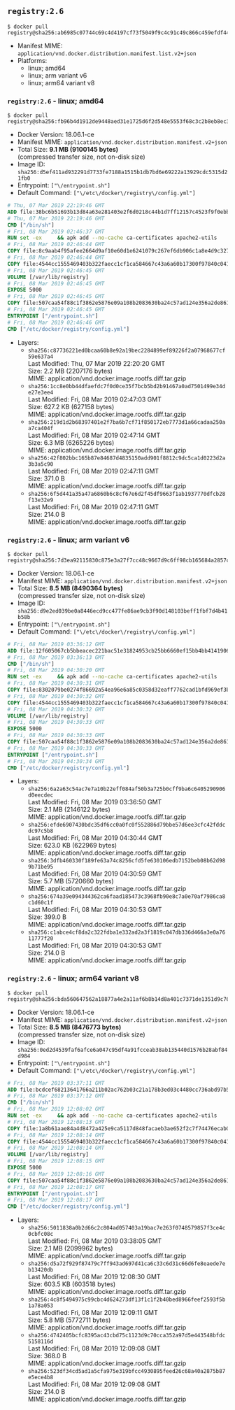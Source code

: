 ## `registry:2.6`

```console
$ docker pull registry@sha256:ab6985c07744c69c4d4197cf73f5049f9c4c91c49c866c459efdf44d952a0438
```

-	Manifest MIME: `application/vnd.docker.distribution.manifest.list.v2+json`
-	Platforms:
	-	linux; amd64
	-	linux; arm variant v6
	-	linux; arm64 variant v8

### `registry:2.6` - linux; amd64

```console
$ docker pull registry@sha256:fb96b4d1912de9448aed31e1725d6f2d548e5553f68c3c2b8eb8ec38e0b4d11f
```

-	Docker Version: 18.06.1-ce
-	Manifest MIME: `application/vnd.docker.distribution.manifest.v2+json`
-	Total Size: **9.1 MB (9100145 bytes)**  
	(compressed transfer size, not on-disk size)
-	Image ID: `sha256:d5ef411ad932291d7733fe7188a1515b1db7bd6e69222a13929cdc5315d21fb0`
-	Entrypoint: `["\/entrypoint.sh"]`
-	Default Command: `["\/etc\/docker\/registry\/config.yml"]`

```dockerfile
# Thu, 07 Mar 2019 22:19:46 GMT
ADD file:38bc6b51693b13d84a63e281403e2f6d0218c44b1d7ff12157c4523f9f0ebb1e in / 
# Thu, 07 Mar 2019 22:19:46 GMT
CMD ["/bin/sh"]
# Fri, 08 Mar 2019 02:46:37 GMT
RUN set -ex     && apk add --no-cache ca-certificates apache2-utils
# Fri, 08 Mar 2019 02:46:44 GMT
COPY file:8c9aab4f95afee2664d9af10e60d1e6241079c267ef6db906c1a8e4d9c327d3e in /bin/registry 
# Fri, 08 Mar 2019 02:46:44 GMT
COPY file:4544cc1555469403b322faecc1cf1ca584667c43a6a60b17300f97840c04196e in /etc/docker/registry/config.yml 
# Fri, 08 Mar 2019 02:46:45 GMT
VOLUME [/var/lib/registry]
# Fri, 08 Mar 2019 02:46:45 GMT
EXPOSE 5000
# Fri, 08 Mar 2019 02:46:45 GMT
COPY file:507caa54f88c1f3862e5876e09a108b2083630ba24c57ad124e356a2de861d62 in /entrypoint.sh 
# Fri, 08 Mar 2019 02:46:45 GMT
ENTRYPOINT ["/entrypoint.sh"]
# Fri, 08 Mar 2019 02:46:46 GMT
CMD ["/etc/docker/registry/config.yml"]
```

-	Layers:
	-	`sha256:c87736221ed0bcaa60b8e92a19bec2284899ef89226f2a07968677cf59e637a4`  
		Last Modified: Thu, 07 Mar 2019 22:20:20 GMT  
		Size: 2.2 MB (2207176 bytes)  
		MIME: application/vnd.docker.image.rootfs.diff.tar.gzip
	-	`sha256:1cc8e0bb44dfaefdc7f0d0ce35f7bcb5bd2b91467a0ad7501499e34de27e3ee4`  
		Last Modified: Fri, 08 Mar 2019 02:47:03 GMT  
		Size: 627.2 KB (627158 bytes)  
		MIME: application/vnd.docker.image.rootfs.diff.tar.gzip
	-	`sha256:219d1d2b68397401e2f7ba6b7cf71f850172eb7773d1a66cadaa250aa7ca404f`  
		Last Modified: Fri, 08 Mar 2019 02:47:14 GMT  
		Size: 6.3 MB (6265226 bytes)  
		MIME: application/vnd.docker.image.rootfs.diff.tar.gzip
	-	`sha256:42f802bbc165b87e84687d4835150add901f8812c9dc5ca1d0223d2a3b3a5c90`  
		Last Modified: Fri, 08 Mar 2019 02:47:11 GMT  
		Size: 371.0 B  
		MIME: application/vnd.docker.image.rootfs.diff.tar.gzip
	-	`sha256:6f5d441a35a47a6860b6c8cf67e6d2f45df9663f1ab1937770dfcb28f13e32e9`  
		Last Modified: Fri, 08 Mar 2019 02:47:11 GMT  
		Size: 214.0 B  
		MIME: application/vnd.docker.image.rootfs.diff.tar.gzip

### `registry:2.6` - linux; arm variant v6

```console
$ docker pull registry@sha256:7d3ea92115830c875e3a27f7cc48c9667d9c6ff98cb165684a2857c2e0e4e917
```

-	Docker Version: 18.06.1-ce
-	Manifest MIME: `application/vnd.docker.distribution.manifest.v2+json`
-	Total Size: **8.5 MB (8490364 bytes)**  
	(compressed transfer size, not on-disk size)
-	Image ID: `sha256:d9e2ed039be0a8446ecd9cc477fe86ae9cb3f90d148103beff1fbf7d4b41b58b`
-	Entrypoint: `["\/entrypoint.sh"]`
-	Default Command: `["\/etc\/docker\/registry\/config.yml"]`

```dockerfile
# Fri, 08 Mar 2019 03:36:12 GMT
ADD file:12f605067cb5bbeacec221bac51e31824953cb25bb6660ef15bb4bb4141906ba in / 
# Fri, 08 Mar 2019 03:36:13 GMT
CMD ["/bin/sh"]
# Fri, 08 Mar 2019 04:30:20 GMT
RUN set -ex     && apk add --no-cache ca-certificates apache2-utils
# Fri, 08 Mar 2019 04:30:31 GMT
COPY file:8302079be0274f86692a54ea96e6a85c0358d32eaff7762cad1bfd969ef3b890 in /bin/registry 
# Fri, 08 Mar 2019 04:30:32 GMT
COPY file:4544cc1555469403b322faecc1cf1ca584667c43a6a60b17300f97840c04196e in /etc/docker/registry/config.yml 
# Fri, 08 Mar 2019 04:30:32 GMT
VOLUME [/var/lib/registry]
# Fri, 08 Mar 2019 04:30:33 GMT
EXPOSE 5000
# Fri, 08 Mar 2019 04:30:33 GMT
COPY file:507caa54f88c1f3862e5876e09a108b2083630ba24c57ad124e356a2de861d62 in /entrypoint.sh 
# Fri, 08 Mar 2019 04:30:33 GMT
ENTRYPOINT ["/entrypoint.sh"]
# Fri, 08 Mar 2019 04:30:34 GMT
CMD ["/etc/docker/registry/config.yml"]
```

-	Layers:
	-	`sha256:6a2a63c54ac7e7a10b22eff084af50b3a725b0cff9ba6c6405290906d0eecdec`  
		Last Modified: Fri, 08 Mar 2019 03:36:50 GMT  
		Size: 2.1 MB (2146122 bytes)  
		MIME: application/vnd.docker.image.rootfs.diff.tar.gzip
	-	`sha256:efde6907430bdc35df6cc0a0fc0f552886d79bbe57d6ee3cfc42fddcdc97c5b8`  
		Last Modified: Fri, 08 Mar 2019 04:30:44 GMT  
		Size: 623.0 KB (622969 bytes)  
		MIME: application/vnd.docker.image.rootfs.diff.tar.gzip
	-	`sha256:3dfb460330f189fe63a74c8256cfd5fe630106edb7152beb08b62d989b71be95`  
		Last Modified: Fri, 08 Mar 2019 04:30:59 GMT  
		Size: 5.7 MB (5720660 bytes)  
		MIME: application/vnd.docker.image.rootfs.diff.tar.gzip
	-	`sha256:674a39e094344362ca6faad185473c3968fb90e8c7a0e70af7986ca8c1d60c1f`  
		Last Modified: Fri, 08 Mar 2019 04:30:53 GMT  
		Size: 399.0 B  
		MIME: application/vnd.docker.image.rootfs.diff.tar.gzip
	-	`sha256:c1abce4cf8da2c322fdba1e332ad2a3f1819c047db336d466a3e0a7611777f20`  
		Last Modified: Fri, 08 Mar 2019 04:30:53 GMT  
		Size: 214.0 B  
		MIME: application/vnd.docker.image.rootfs.diff.tar.gzip

### `registry:2.6` - linux; arm64 variant v8

```console
$ docker pull registry@sha256:bda560647562a18877a4e2a11af6b8b14d8a401c7371de1351d9c7625df5e8a0
```

-	Docker Version: 18.06.1-ce
-	Manifest MIME: `application/vnd.docker.distribution.manifest.v2+json`
-	Total Size: **8.5 MB (8476773 bytes)**  
	(compressed transfer size, not on-disk size)
-	Image ID: `sha256:0ed2d4539faf6afce6a047c95df4a91fcceab38ab135440d1576b28abf84d984`
-	Entrypoint: `["\/entrypoint.sh"]`
-	Default Command: `["\/etc\/docker\/registry\/config.yml"]`

```dockerfile
# Fri, 08 Mar 2019 03:37:11 GMT
ADD file:bcdcef68213641766a211b02ac762b03c21a178b3ed03c4480cc736abd97b50c in / 
# Fri, 08 Mar 2019 03:37:12 GMT
CMD ["/bin/sh"]
# Fri, 08 Mar 2019 12:08:02 GMT
RUN set -ex     && apk add --no-cache ca-certificates apache2-utils
# Fri, 08 Mar 2019 12:08:13 GMT
COPY file:1a8b61aae84a4d8472a425e9ca5117d848facaeb3ae652f2c7f74476ecab01ff in /bin/registry 
# Fri, 08 Mar 2019 12:08:14 GMT
COPY file:4544cc1555469403b322faecc1cf1ca584667c43a6a60b17300f97840c04196e in /etc/docker/registry/config.yml 
# Fri, 08 Mar 2019 12:08:14 GMT
VOLUME [/var/lib/registry]
# Fri, 08 Mar 2019 12:08:15 GMT
EXPOSE 5000
# Fri, 08 Mar 2019 12:08:16 GMT
COPY file:507caa54f88c1f3862e5876e09a108b2083630ba24c57ad124e356a2de861d62 in /entrypoint.sh 
# Fri, 08 Mar 2019 12:08:17 GMT
ENTRYPOINT ["/entrypoint.sh"]
# Fri, 08 Mar 2019 12:08:17 GMT
CMD ["/etc/docker/registry/config.yml"]
```

-	Layers:
	-	`sha256:5011838a0b2d66c2c804ad057403a19bac7e263f0748579857f3ce4c0cbfc08c`  
		Last Modified: Fri, 08 Mar 2019 03:38:05 GMT  
		Size: 2.1 MB (2099962 bytes)  
		MIME: application/vnd.docker.image.rootfs.diff.tar.gzip
	-	`sha256:d5a72f929f87479c7ff943ad697d41ca6c33c6d31c66d6fe8eaede7eb13420db`  
		Last Modified: Fri, 08 Mar 2019 12:08:30 GMT  
		Size: 603.5 KB (603518 bytes)  
		MIME: application/vnd.docker.image.rootfs.diff.tar.gzip
	-	`sha256:4c8f5494975c99cbc4d624273df13f1c1f2b40bed8966feef2593f5b1a78a053`  
		Last Modified: Fri, 08 Mar 2019 12:09:11 GMT  
		Size: 5.8 MB (5772711 bytes)  
		MIME: application/vnd.docker.image.rootfs.diff.tar.gzip
	-	`sha256:4742405bcfc8395ac43cbd75c1123d9c70cca352a97d5e443548bfdc5158116d`  
		Last Modified: Fri, 08 Mar 2019 12:09:08 GMT  
		Size: 368.0 B  
		MIME: application/vnd.docker.image.rootfs.diff.tar.gzip
	-	`sha256:523df34cd5ad1a5cfa975e319bfcc4930895feed26c68a40a2875b87e5ece4b8`  
		Last Modified: Fri, 08 Mar 2019 12:09:08 GMT  
		Size: 214.0 B  
		MIME: application/vnd.docker.image.rootfs.diff.tar.gzip
